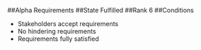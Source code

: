 ##Alpha
Requirements
##State
Fulfilled
##Rank
6
##Conditions
- Stakeholders accept requirements
- No hindering requirements
- Requirements fully satisfied
